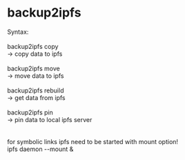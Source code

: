 # backup2ipfs

Syntax:<br>
<br>
backup2ipfs copy<br>
-&gt; copy data to ipfs<br>
<br>
backup2ipfs move<br>
-&gt; move data to ipfs<br>
<br>
backup2ipfs rebuild<br>
-&gt; get data from ipfs<br>
<br>
backup2ipfs pin<br>
-&gt; pin data to local ipfs server<br>
<br>
<br>
 for symbolic links ipfs need to be started with mount option!<br>
 ipfs daemon --mount &amp;
 

